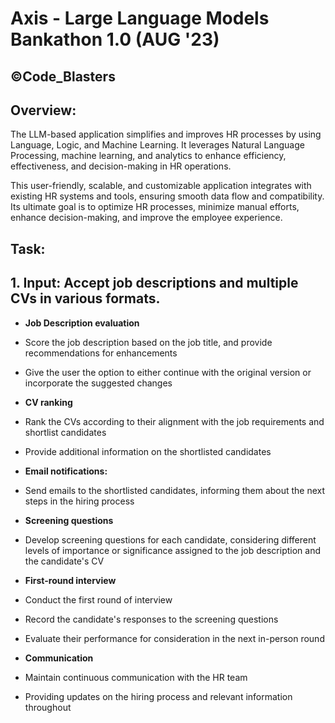 # Axis - Large Language Models Bankathon 1.0 (AUG '23)

## &copy;Code_Blasters

## Overview:

The LLM-based application simplifies and improves HR processes by using Language, Logic, and Machine Learning. It leverages Natural Language Processing, machine learning, and analytics to enhance efficiency, effectiveness, and decision-making in HR operations.

This user-friendly, scalable, and customizable application integrates with existing HR systems and tools, ensuring smooth data flow and compatibility. Its ultimate goal is to optimize HR processes, minimize manual efforts, enhance decision-making, and improve the employee experience.

## Task:

## 1. Input: Accept job descriptions and multiple CVs in various formats.

- **Job Description evaluation**
- Score the job description based on the job title, and provide recommendations for enhancements

- Give the user the option to either continue with the original version or incorporate the suggested changes

- **CV ranking**
- Rank the CVs according to their alignment with the job requirements and shortlist candidates

- Provide additional information on the shortlisted candidates

- **Email notifications:**

- Send emails to the shortlisted candidates, informing them about the next steps in the hiring process

- **Screening questions**

- Develop screening questions for each candidate, considering different levels of importance or significance assigned to the job description and the candidate's CV

- **First-round interview**
- Conduct the first round of interview

- Record the candidate's responses to the screening questions

- Evaluate their performance for consideration in the next in-person round

- **Communication**
- Maintain continuous communication with the HR team

- Providing updates on the hiring process and relevant information throughout
